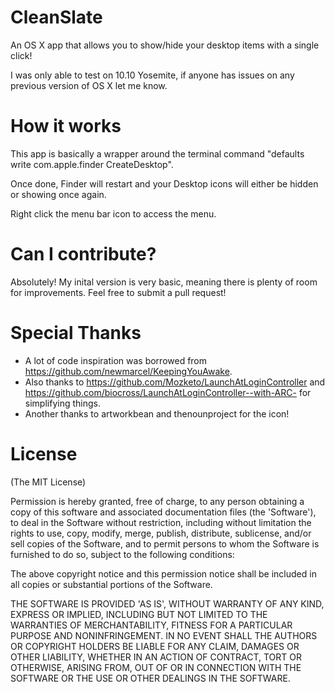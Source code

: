 # CleanSlate
An OS X app that allows you to show/hide your desktop items with a single click!

I was only able to test on 10.10 Yosemite, if anyone has issues on any previous version of OS X let me know.

# How it works
This app is basically a wrapper around the terminal command "defaults write com.apple.finder CreateDesktop".

Once done, Finder will restart and your Desktop icons will either be hidden or showing once again.

Right click the menu bar icon to access the menu.

# Can I contribute?
Absolutely! My inital version is very basic, meaning there is plenty of room for improvements. 
Feel free to submit a pull request!

# Special Thanks
* A lot of code inspiration was borrowed from https://github.com/newmarcel/KeepingYouAwake.
* Also thanks to https://github.com/Mozketo/LaunchAtLoginController and https://github.com/biocross/LaunchAtLoginController--with-ARC- for simplifying things.
* Another thanks to artworkbean and thenounproject for the icon!

# License
(The MIT License)

Permission is hereby granted, free of charge, to any person obtaining a copy of this software and associated documentation files (the 'Software'), to deal in the Software without restriction, including without limitation the rights to use, copy, modify, merge, publish, distribute, sublicense, and/or sell copies of the Software, and to permit persons to whom the Software is furnished to do so, subject to the following conditions:

The above copyright notice and this permission notice shall be included in all copies or substantial portions of the Software.

THE SOFTWARE IS PROVIDED 'AS IS', WITHOUT WARRANTY OF ANY KIND, EXPRESS OR IMPLIED, INCLUDING BUT NOT LIMITED TO THE WARRANTIES OF MERCHANTABILITY, FITNESS FOR A PARTICULAR PURPOSE AND NONINFRINGEMENT. IN NO EVENT SHALL THE AUTHORS OR COPYRIGHT HOLDERS BE LIABLE FOR ANY CLAIM, DAMAGES OR OTHER LIABILITY, WHETHER IN AN ACTION OF CONTRACT, TORT OR OTHERWISE, ARISING FROM, OUT OF OR IN CONNECTION WITH THE SOFTWARE OR THE USE OR OTHER DEALINGS IN THE SOFTWARE.
